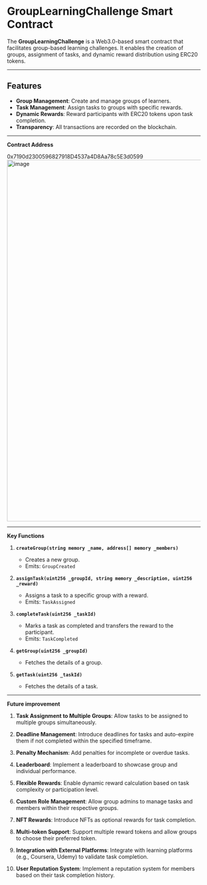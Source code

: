 # GroupLearningChallenge Smart Contract

The **GroupLearningChallenge** is a Web3.0-based smart contract that facilitates group-based learning challenges. It enables the creation of groups, assignment of tasks, and dynamic reward distribution using ERC20 tokens.

---

## Features

- **Group Management**: Create and manage groups of learners.
- **Task Management**: Assign tasks to groups with specific rewards.
- **Dynamic Rewards**: Reward participants with ERC20 tokens upon task completion.
- **Transparency**: All transactions are recorded on the blockchain.

---

**Contract Address**

0x7190d2300596827918D4537a4D8Aa78c5E3d0599
<img width="942" alt="image" src="https://github.com/user-attachments/assets/5d8494dd-af72-4daf-869c-77b0ed258e48" />

---

**Key Functions**

1. **`createGroup(string memory _name, address[] memory _members)`**
   - Creates a new group.
   - Emits: `GroupCreated`

2. **`assignTask(uint256 _groupId, string memory _description, uint256 _reward)`**
   - Assigns a task to a specific group with a reward.
   - Emits: `TaskAssigned`


3. **`completeTask(uint256 _taskId)`**
   - Marks a task as completed and transfers the reward to the participant.
   - Emits: `TaskCompleted`

4. **`getGroup(uint256 _groupId)`**
   - Fetches the details of a group.

5. **`getTask(uint256 _taskId)`**
   - Fetches the details of a task.

---
**Future improvement**

1. **Task Assignment to Multiple Groups**:
   Allow tasks to be assigned to multiple groups simultaneously.

2. **Deadline Management**:
   Introduce deadlines for tasks and auto-expire them if not completed within the specified timeframe.

3. **Penalty Mechanism**:
   Add penalties for incomplete or overdue tasks.

4. **Leaderboard**:
   Implement a leaderboard to showcase group and individual performance.

5. **Flexible Rewards**:
   Enable dynamic reward calculation based on task complexity or participation level.

6. **Custom Role Management**:
   Allow group admins to manage tasks and members within their respective groups.

7. **NFT Rewards**:
   Introduce NFTs as optional rewards for task completion.

8. **Multi-token Support**:
   Support multiple reward tokens and allow groups to choose their preferred token.

9. **Integration with External Platforms**:
   Integrate with learning platforms (e.g., Coursera, Udemy) to validate task completion.

10. **User Reputation System**:
    Implement a reputation system for members based on their task completion history.


